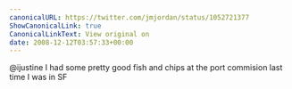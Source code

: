 ```yaml
---
canonicalURL: https://twitter.com/jmjordan/status/1052721377
ShowCanonicalLink: true
CanonicalLinkText: View original on
date: 2008-12-12T03:57:33+00:00
---
```

@ijustine I had some pretty good fish and chips at the port  commision last time I was in SF